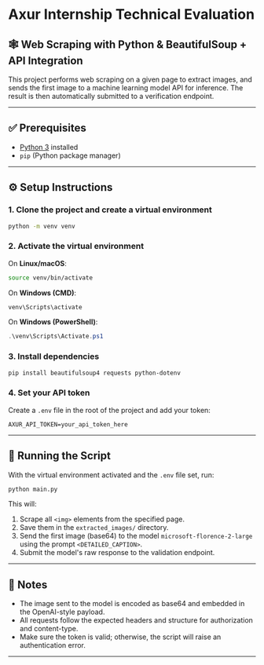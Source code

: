 
# Axur Internship Technical Evaluation

## 🕸️ Web Scraping with Python & BeautifulSoup + API Integration

This project performs web scraping on a given page to extract images, and sends the first image to a machine learning model API for inference. The result is then automatically submitted to a verification endpoint.

---

## ✅ Prerequisites

- [Python 3](https://www.python.org/downloads/) installed
- `pip` (Python package manager)

---

## ⚙️ Setup Instructions

### 1. Clone the project and create a virtual environment

```bash
python -m venv venv
```

### 2. Activate the virtual environment

On **Linux/macOS**:
```bash
source venv/bin/activate
```

On **Windows (CMD)**:
```cmd
venv\Scripts\activate
```

On **Windows (PowerShell)**:
```powershell
.\venv\Scripts\Activate.ps1
```

### 3. Install dependencies

```bash
pip install beautifulsoup4 requests python-dotenv
```

### 4. Set your API token

Create a `.env` file in the root of the project and add your token:

```
AXUR_API_TOKEN=your_api_token_here
```

---

## 🚀 Running the Script

With the virtual environment activated and the `.env` file set, run:

```bash
python main.py
```

This will:

1. Scrape all `<img>` elements from the specified page.
2. Save them in the `extracted_images/` directory.
3. Send the first image (base64) to the model `microsoft-florence-2-large` using the prompt `<DETAILED_CAPTION>`.
4. Submit the model's raw response to the validation endpoint.

---

## 📄 Notes

- The image sent to the model is encoded as base64 and embedded in the OpenAI-style payload.
- All requests follow the expected headers and structure for authorization and content-type.
- Make sure the token is valid; otherwise, the script will raise an authentication error.

---
